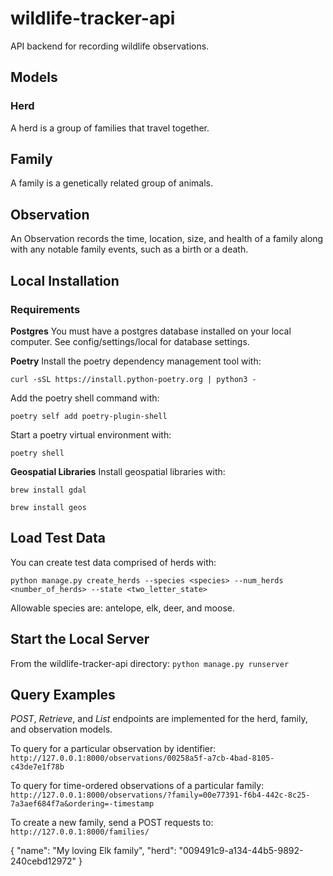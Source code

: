 # wildlife-tracker-api
API backend for recording wildlife observations.

## Models
### Herd
A herd is a group of families that travel together.
## Family
A family is a genetically related group of animals.
## Observation
An Observation records the time, location, size, and health of
a family along with any notable family events, such as a birth
or a death.

## Local Installation
### Requirements ###
**Postgres**
You must have a postgres database installed on your local computer.
See config/settings/local for database settings.

**Poetry**
Install the poetry dependency management tool with:

`curl -sSL https://install.python-poetry.org | python3 -`

Add the poetry shell command with:

`poetry self add poetry-plugin-shell`

Start a poetry virtual environment with:

`poetry shell`

**Geospatial Libraries**
 Install geospatial libraries with:

`brew install gdal`

`brew install geos`

## Load Test Data
You can create test data comprised of herds with:

`python manage.py create_herds --species <species> --num_herds <number_of_herds> --state <two_letter_state>`

Allowable species are: antelope, elk, deer, and moose.

## Start the Local Server
From the wildlife-tracker-api directory:
`python manage.py runserver`

## Query Examples
*POST*, *Retrieve*, and *List* endpoints are implemented for the
herd, family, and observation models.

To query for a particular observation by identifier:
`http://127.0.0.1:8000/observations/00258a5f-a7cb-4bad-8105-c43de7e1f78b`

To query for time-ordered observations of a particular family:
`http://127.0.0.1:8000/observations/?family=00e77391-f6b4-442c-8c25-7a3aef684f7a&ordering=-timestamp`

To create a new family, send a POST requests to:
`http://127.0.0.1:8000/families/`

{
    "name": "My loving Elk family",
    "herd": "009491c9-a134-44b5-9892-240cebd12972"
}
